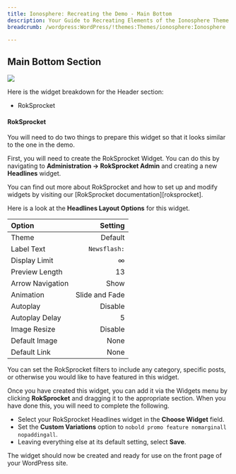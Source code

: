 ```yaml
---
title: Ionosphere: Recreating the Demo - Main Bottom
description: Your Guide to Recreating Elements of the Ionosphere Theme for WordPress
breadcrumb: /wordpress:WordPress/!themes:Themes/ionosphere:Ionosphere

---
```


Main Bottom Section
-----
![][demo1]

Here is the widget breakdown for the Header section:

* RokSprocket

#### RokSprocket
You will need to do two things to prepare this widget so that it looks similar to the one in the demo.

First, you will need to create the RokSprocket Widget. You can do this by navigating to **Administration -> RokSprocket Admin** and creating a new **Headlines** widget. 

You can find out more about RokSprocket and how to set up and modify widgets by visiting our [RokSprocket documentation][roksprocket].

Here is a look at the **Headlines Layout Options** for this widget.

| Option           |        Setting |  
| :--------------- | -------------: |  
| Theme            |        Default |  
| Label Text       |   `Newsflash:` |  
| Display Limit    |              ∞ |  
| Preview Length   |             13 |  
| Arrow Navigation |           Show |  
| Animation        | Slide and Fade |  
| Autoplay         |        Disable |  
| Autoplay Delay   |              5 |  
| Image Resize     |        Disable |  
| Default Image    |           None |  
| Default Link     |           None |  

You can set the RokSprocket filters to include any category, specific posts, or otherwise you would like to have featured in this widget.

Once you have created this widget, you can add it via the Widgets menu by clicking **RokSprocket** and dragging it to the appropriate section. When you have done this, you will need to complete the following.

* Select your RokSprocket Headlines widget in the **Choose Widget** field.
* Set the **Custom Variations** option to `nobold promo feature nomarginall nopaddingall`.
* Leaving everything else at its default setting, select **Save**.

The widget should now be created and ready for use on the front page of your WordPress site.

[demo1]: assets/demo_10.jpeg
